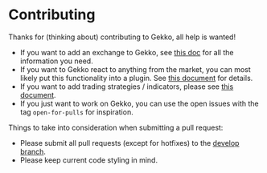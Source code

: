 # Contributing

Thanks for (thinking about) contributing to Gekko, all help is wanted!

- If you want to add an exchange to Gekko, see [this doc](https://github.com/askmike/gekko/blob/develop/docs/internals/exchanges.md) for all the information you need.
- If you want to Gekko react to anything from the market, you can most likely put this functionality into a plugin. See [this document](https://github.com/askmike/gekko/blob/develop/docs/internals/plugins.md) for details.
- If you want to add trading strategies / indicators, please see [this document](https://github.com/askmike/gekko/blob/develop/docs/internals/trading_methods.md).
- If you just want to work on Gekko, you can use the open issues with the tag `open-for-pulls` for inspiration.

Things to take into consideration when submitting a pull request:

 - Please submit all pull requests (except for hotfixes) to the [develop branch](https://github.com/askmike/gekko/tree/develop).
 - Please keep current code styling in mind.